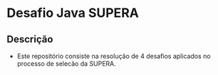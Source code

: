# Desafio Java SUPERA

## Descrição 

- Este repositório consiste na resolução de 4 desafios aplicados no processo de selecão da SUPERA.